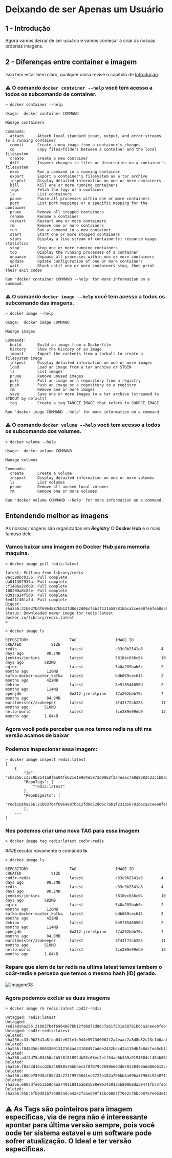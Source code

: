 # Deixando de ser Apenas um Usuário

## 1 - Introdução

Agora vamos deixar de ser usuário e vamos começar a criar as nossas próprias imagens.

## 2 - Diferenças entre container e imagem

Isso tem estar bem claro, qualquer coisa revise o capitulo de [Introdução](./introducao.md).

### ⚠️ O comando `docker container --help` você tem acesso a todos os subcomando de container.

```console
> docker container --help

Usage:  docker container COMMAND

Manage containers

Commands:
  attach      Attach local standard input, output, and error streams to a running container
  commit      Create a new image from a container's changes
  cp          Copy files/folders between a container and the local filesystem
  create      Create a new container
  diff        Inspect changes to files or directories on a container's filesystem
  exec        Run a command in a running container
  export      Export a container's filesystem as a tar archive
  inspect     Display detailed information on one or more containers
  kill        Kill one or more running containers
  logs        Fetch the logs of a container
  ls          List containers
  pause       Pause all processes within one or more containers
  port        List port mappings or a specific mapping for the container
  prune       Remove all stopped containers
  rename      Rename a container
  restart     Restart one or more containers
  rm          Remove one or more containers
  run         Run a command in a new container
  start       Start one or more stopped containers
  stats       Display a live stream of container(s) resource usage statistics
  stop        Stop one or more running containers
  top         Display the running processes of a container
  unpause     Unpause all processes within one or more containers
  update      Update configuration of one or more containers
  wait        Block until one or more containers stop, then print their exit codes

Run 'docker container COMMAND --help' for more information on a command.
```

### ⚠️ O comando `docker image --help` você tem acesso a todos os subcomando das imagens.

```console
> docker image --help

Usage:  docker image COMMAND

Manage images

Commands:
  build       Build an image from a Dockerfile
  history     Show the history of an image
  import      Import the contents from a tarball to create a filesystem image
  inspect     Display detailed information on one or more images
  load        Load an image from a tar archive or STDIN
  ls          List images
  prune       Remove unused images
  pull        Pull an image or a repository from a registry
  push        Push an image or a repository to a registry
  rm          Remove one or more images
  save        Save one or more images to a tar archive (streamed to STDOUT by default)
  tag         Create a tag TARGET_IMAGE that refers to SOURCE_IMAGE

Run 'docker image COMMAND --help' for more information on a command.
```

### ⚠️ O comando `docker volume --help` você tem acesso a todos os subcomando dos volumes.

```console
> docker volume --help

Usage:  docker volume COMMAND

Manage volumes

Commands:
  create      Create a volume
  inspect     Display detailed information on one or more volumes
  ls          List volumes
  prune       Remove all unused local volumes
  rm          Remove one or more volumes

Run 'docker volume COMMAND --help' for more information on a command.
```

## Entendendo melhor as imagens

As nossas imagens são organizadas em ***Registry*** O **Docker Hub** é o mais famoso dele.

### Vamos baixar uma imagem do Docker Hub para memoria maquina.

```console
> docker image pull redis:latest

latest: Pulling from library/redis
8ec398bc0356: Pull complete
da01136793fa: Pull complete
cf1486a2c0b8: Pull complete
188200a8c82e: Pull complete
9391ca24f5d0: Pull complete
6ed21f46fa2d: Pull complete
Digest: sha256:21b037b4f6964887bb12fd8d72d06c7ab1f231a58781b6ca2ceee0febfeb0d36
Status: Downloaded newer image for redis:latest
docker.io/library/redis:latest
> 
```

```console
> docker image ls

REPOSITORY                  TAG                 IMAGE ID            CREATED             SIZE
redis                       latest              c33c9b2541a8        4 days ago          98.2MB
jenkins/jenkins             latest              5810ec636c04        10 days ago         582MB
nginx                       latest              540a289bab6c        2 months ago        126MB
kafka-docker-master_kafka   latest              bdb069cec615        2 months ago        422MB
debian                      latest              8e9f8546050d        2 months ago        114MB
openjdk                     8u212-jre-alpine    f7a292bbb70c        7 months ago        84.9MB
wurstmeister/zookeeper      latest              3f43f72cb283        11 months ago       510MB
hello-world                 latest              fce289e99eb9        12 months ago       1.84kB
```

### Agora você pode perceber que nos temos redis na ulti ma versão acamos de baixar

### Podemos inspecionar essa imagem:

```console
> docker image inspect redis:latest
[
    {
        "Id": "sha256:c33c9b2541a8fea04fe621e1e9d4e5973d9062f2a4eaac7a8d8b82c23c1b0aa8",
        "RepoTags": [
            "redis:latest"
        ],
        "RepoDigests": [
            "redis@sha256:21b037b4f6964887bb12fd8d72d06c7ab1f231a58781b6ca2ceee0febfeb0d36"
        ],
    ---
]
```

### Nos podemos criar uma nova **TAG** para essa imagem

```console
> docker image tag redis:latest cod3r-redis
```

###Executar novamente o comando **ls**

```console
> docker image ls

REPOSITORY                  TAG                 IMAGE ID            CREATED             SIZE
cod3r-redis                 latest              c33c9b2541a8        4 days ago          98.2MB
redis                       latest              c33c9b2541a8        4 days ago          98.2MB
jenkins/jenkins             latest              5810ec636c04        10 days ago         582MB
nginx                       latest              540a289bab6c        2 months ago        126MB
kafka-docker-master_kafka   latest              bdb069cec615        2 months ago        422MB
debian                      latest              8e9f8546050d        2 months ago        114MB
openjdk                     8u212-jre-alpine    f7a292bbb70c        7 months ago        84.9MB
wurstmeister/zookeeper      latest              3f43f72cb283        11 months ago       510MB
hello-world                 latest              fce289e99eb9        12 months ago       1.84kB
```

### Repare que alem de ter redis na ultima latest temos tambem o co3r-redis e perceba que temos o mesmo hash (ID) gerado.

![imagem08](https://github.com/jairosousa/Curso-de-Docker/blob/master/pages/img/img08.PNG)

### Agora podemos excluir as duas imagems

```console
> docker image rm redis:latest cod3r-redis

Untagged: redis:latest
Untagged: redis@sha256:21b037b4f6964887bb12fd8d72d06c7ab1f231a58781b6ca2ceee0febfeb0d36
Untagged: cod3r-redis:latest
Deleted: sha256:c33c9b2541a8fea04fe621e1e9d4e5973d9062f2a4eaac7a8d8b82c23c1b0aa8
Deleted: sha256:f848356c08033001312164ad23108497adde2432bdcd2a119dbfa8dcfea0cb13
Deleted: sha256:a4f3d75a03456a2b5f8f81892db93c08ec2eff54ae6b339a9191804cf484b863
Deleted: sha256:f8ad3d1bccd2b246988576bbbec5f0f079c2690e6e3d670338450a6d866612cc
Deleted: sha256:c80de70938af062d3c273f9925641ec672fe182a796bb4a096a37963c92e071a
Deleted: sha256:e807dfe0532b9dae274911841bab81588e9e34591a5b809b8da39471fb75fdbd
Deleted: sha256:556c5fb0d91b726083a8ce42e2faaed99f11bc68d3f70e2c7bbce87e7e0b3e10
```


## ⚠️ As **Tags** são pointeiros para imagem especificas,  via de regra não é interessante apontar para última versão sempre, pois você oode ter sistema estavel e um software pode sofrer atualização. O Ideal e ter versão especificas.